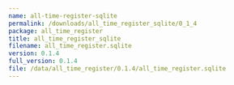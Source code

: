 ```yaml
---
name: all-time-register-sqlite
permalink: /downloads/all_time_register_sqlite/0_1_4
package: all_time_register
title: all_time_register_sqlite
filename: all_time_register.sqlite
version: 0.1.4
full_version: 0.1.4
file: /data/all_time_register/0.1.4/all_time_register.sqlite
---
```

